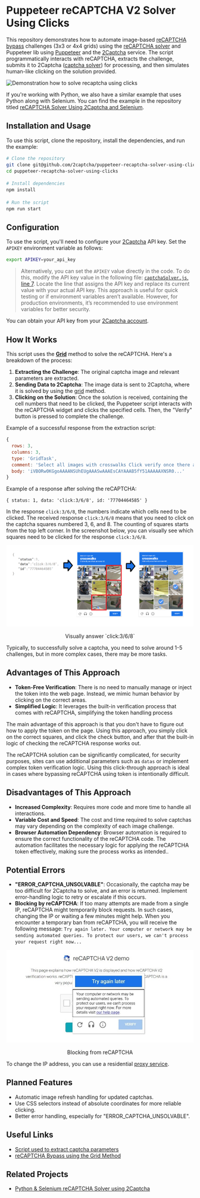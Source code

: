 # Puppeteer reCAPTCHA V2 Solver Using Clicks

This repository demonstrates how to automate image-based [reCAPTCHA bypass] challenges (3x3 or 4x4 grids) using the [reCAPTCHA solver] and Puppeteer lib
using [Puppeteer] and the [2Captcha] service. The script programmatically interacts with reCAPTCHA, extracts the challenge, submits it to 2Captcha ([captcha solver]) for processing, and then simulates human-like clicking on the solution provided.

![Demonstration how to solve recaptcha using clicks](<./media/bypass_recaptcha_v2.gif>)

If you're working with Python, we also have a similar example that uses Python along with Selenium. You can find the example in the repository titled [reCAPTCHA Solver Using 2Captcha and Selenium].

## Installation and Usage

To use this script, clone the repository, install the dependencies, and run the example:

```sh
# Clone the repository
git clone git@github.com/2captcha/puppeteer-recaptcha-solver-using-clicks.git
cd puppeteer-recaptcha-solver-using-clicks

# Install dependencies
npm install

# Run the script
npm run start
```

## Configuration
To use the script, you'll need to configure your [2Captcha] API key. Set the `APIKEY` environment variable as follows:

```sh
export APIKEY=your_api_key
```

>Alternatively, you can set the `APIKEY` value directly in the code. To do this, modify the API key value in the following file: [`captchaSolver.js`, line 7]. Locate the line that assigns the API key and replace its current value with your actual API key. This approach is useful for quick testing or if environment variables aren’t available. However, for production environments, it’s recommended to use environment variables for better security.

You can obtain your API key from your [2Captcha account](https://2captcha.com/enterpage).

## How It Works

This script uses the **[Grid]** method to solve the reCAPTCHA. Here's a breakdown of the process:

1. **Extracting the Challenge**: The original captcha image and relevant parameters are extracted.
2. **Sending Data to 2Captcha**: The image data is sent to 2Captcha, where it is solved by using the [grid] method.
3. **Clicking on the Solution**: Once the solution is received, containing the cell numbers that need to be clicked, the Puppeteer script interacts with the reCAPTCHA widget and clicks the specified cells. Then, the "Verify" button is pressed to complete the challenge.

Example of a successful response from the extraction script:
```js
{
  rows: 3,
  columns: 3,
  type: 'GridTask',
  comment: 'Select all images with crosswalks Click verify once there are none left',
  body: 'iVBORw0KGgoAAAANSUhEUgAAASwAAAEsCAYAAAB5fY51AAAAAXNSR0...'
}
```

Example of a response after solving the reCAPTCHA:

```
{ status: 1, data: 'click:3/6/8', id: '77704464585' }
```

In the response `click:3/6/8`, the numbers indicate which cells need to be clicked. The received response `click:3/6/8` means that you need to click on the captcha squares numbered 3, 6, and 8. The counting of squares starts from the top left corner. In the screenshot below, you can visually see which squares need to be clicked for the response `click:3/6/8`.

![Visually answer](./media/grid_answer.png)
<figcaption style="text-align: center;">Visually answer `click:3/6/8`</figcaption>

Typically, to successfully solve a captcha, you need to solve around 1-5 challenges, but in more complex cases, there may be more tasks. 

## Advantages of This Approach
- **Token-Free Verification**: There is no need to manually manage or inject the token into the web page. Instead, we mimic human behavior by clicking on the correct areas.
- **Simplified Logic**: It leverages the built-in verification process that comes with reCAPTCHA, simplifying the token handling process

The main advantage of this approach is that you don't have to figure out how to apply the token on the page.
Using this approach, you simply click on the correct squares, and click the check button, and after that the built-in logic of checking the reCAPTCHA response works out. 

The reCAPTCHA solution can be significantly complicated, for security purposes, sites can use additional parameters such as `datas` or implement complex token verification logic.
Using this click-through approach is ideal in cases where bypassing reCAPTCHA using token is intentionally difficult.

## Disadvantages of This Approach
- **Increased Complexity**: Requires more code and more time to handle all interactions.
- **Variable Cost and Speed**: The cost and time required to solve captchas may vary depending on the complexity of each image challenge.
- **Browser Automation Dependency**: Browser automation is required to ensure the correct functionality of the reCAPTCHA code. The automation facilitates the necessary logic for applying the reCAPTCHA token effectively, making sure the process works as intended..

## Potential Errors
- **"ERROR_CAPTCHA_UNSOLVABLE"**: Occasionally, the captcha may be too difficult for 2Captcha to solve, and an error is returned. Implement error-handling logic to retry or escalate if this occurs.
- **Blocking by reCAPTCHA**: If too many attempts are made from a single IP, reCAPTCHA might temporarily block requests. In such cases, changing the IP or waiting a few minutes might help.  When you encounter a temporary ban from reCAPTCHA, you will receive the following message: `Try again later. Your computer or network may be sending automated queries. To protect our users, we can't process your request right now...`

![reCAPTCHA DDoS Warning](./media/recaptcha_dos_message.jpg)
<figcaption style="text-align: center;">Blocking from reCAPTCHA</figcaption>

To change the IP address, you can use a residential [proxy service].

## Planned Features
- Automatic image refresh handling for updated captchas.
- Use CSS selectors instead of absolute coordinates for more reliable clicking.
- Better error handling, especially for "ERROR_CAPTCHA_UNSOLVABLE".

## Useful Links
- [Script used to extract captcha parameters](https://gist.github.com/kratzky/20ea5f4f142cec8f1de748b3f3f84bfc)
- [reCAPTCHA Bypass using the Grid Method](https://2captcha.com/blog/recaptcha-recognition-using-grid-method)


## Related Projects
- [Python & Selenium reCAPTCHA Solver using 2Captcha](https://github.com/2captcha/selenium-recaptcha-solver-using-grid)

<!-- Shared links -->
[2Captcha]: https://2captcha.com/
[reCAPTCHA solver]: https://2captcha.com/
[captcha solver]: https://2captcha.com
[2captcha account]: https://2captcha.com/enterpage
[reCAPTCHA bypass]: https://2captcha.com/p/bypass-recaptcha
[Grid]: https://2captcha.com/2captcha-api#grid
[proxy service]: https://2captcha.com/proxy/residential-proxies
[reCAPTCHA Solver Using 2Captcha and Selenium]: https://github.com/2captcha/selenium-recaptcha-solver-using-grid
[Puppeteer]: https://pptr.dev/
[`captchaSolver.js`, line 7]: ./captchaSolver.js#L7
